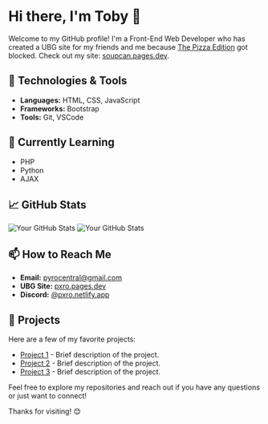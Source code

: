 # Hi there, I'm Toby 👋

Welcome to my GitHub profile! I'm a Front-End Web Developer who has created a UBG site for my friends and me because [The Pizza Edition](https://thepizzaedition.github.io) got blocked. Check out my site: [soupcan.pages.dev](https://soupcan.pages.dev).

## 🔧 Technologies & Tools

- **Languages:** HTML, CSS, JavaScript
- **Frameworks:** Bootstrap
- **Tools:** Git, VSCode

## 🌱 Currently Learning

- PHP
- Python
- AJAX

## 📈 GitHub Stats

![Your GitHub Stats](https://github-readme-stats.vercel.app/api/top-langs/?username=googleclassroom1&layout=pie&theme=radical) ![Your GitHub Stats](https://github-readme-stats.vercel.app/api?username=googleclassroom1&show_icons=true&theme=radical)

## 📫 How to Reach Me

- **Email:** [pyrocentral@gmail.com](mailto:pyrocentral@gmail.com)
- **UBG Site:** [pxro.pages.dev](https://pxro.pages.dev)
- **Discord:** [@pxro.netlify.app](https://pxro.netlify.app)

## 🚀 Projects

Here are a few of my favorite projects:

- [Project 1](link-to-your-project) - Brief description of the project.
- [Project 2](link-to-your-project) - Brief description of the project.
- [Project 3](link-to-your-project) - Brief description of the project.

Feel free to explore my repositories and reach out if you have any questions or just want to connect!

Thanks for visiting! 😊

